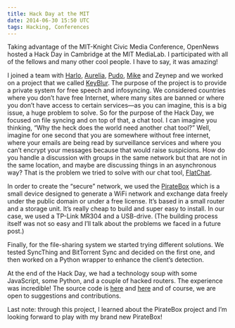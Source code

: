 ```yaml
---
title: Hack Day at the MIT
date: 2014-06-30 15:50 UTC
tags: Hacking, Conferences
---
```


Taking advantage of the MIT-Knight Civic Media Conference, OpenNews hosted a Hack Day in Cambridge at the MIT MediaLab. I participated with all of the fellows and many other cool people. I have to say, it was amazing!

I joined a team with [Harlo](https://twitter.com/harlo), [Aurelia](https://twitter.com/auremoser), [Pudo](https://twitter.com/pudo), [Mike](https://twitter.com/mtigas) and Zeynep and we worked on a project that we called [KeyBlur](https://github.com/mozilla/keyblur). The purpose of the project is to provide a private system for free speech and infosyncing. We considered countries where you don’t have free Internet, where many sites are banned or where you don’t have access to certain services—as you can imagine, this is a big issue, a huge problem to solve. So for the purpose of the Hack Day, we focused on file syncing and on top of that, a chat tool. I can imagine you thinking, “Why the heck does the world need another chat tool?” Well, imagine for one second that you are somewhere without free internet, where your emails are being read by surveillance services and where you can’t encrypt your messages because that would raise suspicions. How do you handle a discussion with groups in the same network but that are not in the same location, and maybe are discussing things in an asynchronous way? That is the problem we tried to solve with our chat tool, [FlatChat](https://github.com/pudo/flatchat).

In order to create the “secure” network, we used the [PirateBox](http://www.piratebox.cc/) which is a small device designed to generate a WiFi network and exchange data freely under the public domain or under a free license. It’s based in a small router and a storage unit. It’s really cheap to build and super easy to install. In our case, we used a TP-Link MR304 and a USB-drive. (The building process itself was not so easy and I’ll talk about the problems we faced in a future post.)

Finally, for the file-sharing system we started trying different solutions. We tested SyncThing and BitTorrent Sync and decided on the first one, and then worked on a Python wrapper to enhance the client’s detection.

At the end of the Hack Day, we had a technology soup with some JavaScript, some Python, and a couple of hacked routers. The experience was incredible! The source code is [here](https://github.com/mozilla/keyblur) and [here](https://github.com/pudo/flatchat) and of course, we are open to suggestions and contributions.

Last note: through this project, I learned about the PirateBox project and I’m looking forward to play with my brand new PirateBox!
